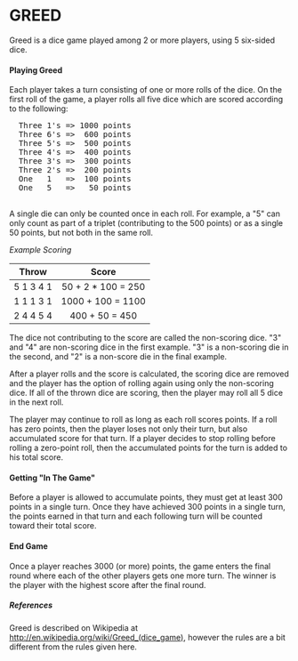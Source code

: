 # GREED

Greed is a dice game played among 2 or more players, using 5
six-sided dice.

#### Playing Greed

Each player takes a turn consisting of one or more rolls of the dice.
On the first roll of the game, a player rolls all five dice which are
scored according to the following:

<pre>
  Three 1's => 1000 points
  Three 6's =>  600 points
  Three 5's =>  500 points
  Three 4's =>  400 points
  Three 3's =>  300 points
  Three 2's =>  200 points
  One   1   =>  100 points
  One   5   =>   50 points
 </pre>

A single die can only be counted once in each roll.  For example,
a "5" can only count as part of a triplet (contributing to the 500
points) or as a single 50 points, but not both in the same roll.

*Example Scoring*


|Throw|Score|
|:-:|:-:|
| 5 1 3 4 1  | 50 + 2 * 100 = 250 |
| 1 1 1 3 1  | 1000 + 100 = 1100|
| 2 4 4 5 4  |  400 + 50 = 450|

The dice not contributing to the score are called the non-scoring
dice.  "3" and "4" are non-scoring dice in the first example.  "3" is
a non-scoring die in the second, and "2" is a non-score die in the
final example.

After a player rolls and the score is calculated, the scoring dice are
removed and the player has the option of rolling again using only the
non-scoring dice. If all of the thrown dice are scoring, then the
player may roll all 5 dice in the next roll.

The player may continue to roll as long as each roll scores points. If
a roll has zero points, then the player loses not only their turn, but
also accumulated score for that turn. If a player decides to stop
rolling before rolling a zero-point roll, then the accumulated points
for the turn is added to his total score.

#### Getting "In The Game"

Before a player is allowed to accumulate points, they must get at
least 300 points in a single turn. Once they have achieved 300 points
in a single turn, the points earned in that turn and each following
turn will be counted toward their total score.

#### End Game

Once a player reaches 3000 (or more) points, the game enters the final
round where each of the other players gets one more turn. The winner
is the player with the highest score after the final round.

##### References

Greed is described on Wikipedia at
http://en.wikipedia.org/wiki/Greed_(dice_game), however the rules are
a bit different from the rules given here.
